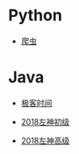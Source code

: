 # Python

- [爬虫](https://github.com/A11Might/SomePracticeCode/blob/master/spider/spider.md)

# Java

- [极客时间](https://github.com/A11Might/SomePracticeCode/blob/master/geekTime/geektime.md)

- [2018左神初级](https://github.com/A11Might/SomePracticeCode/blob/master/learningCode/particecode.md)

- [2018左神高级](https://github.com/A11Might/SomePracticeCode/blob/master/highClass/highclass.md)

